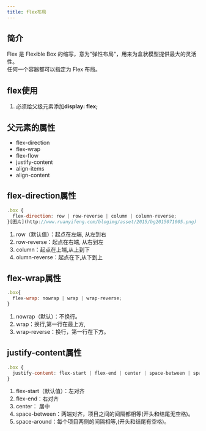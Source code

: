 ```yaml
---
title: flex布局
---
```

## 简介
Flex 是 Flexible Box 的缩写，意为"弹性布局"，用来为盒状模型提供最大的灵活性。  
任何一个容器都可以指定为 Flex 布局。

## flex使用
1. 必须给父级元素添加**display: flex;**

## 父元素的属性
* flex-direction
* flex-wrap
* flex-flow
* justify-content
* align-items
* align-content

## flex-direction属性
```js
.box {
  flex-direction: row | row-reverse | column | column-reverse;
}[图片](http://www.ruanyifeng.com/blogimg/asset/2015/bg2015071005.png)
```
1. row（默认值）：起点在左端, 从左到右
2. row-reverse：起点在右端, 从右到左
3. column：起点在上端,从上到下
4. olumn-reverse：起点在下,从下到上

## flex-wrap属性
```js
.box{
  flex-wrap: nowrap | wrap | wrap-reverse;
}
```
1. nowrap（默认）：不换行。
2. wrap：换行,第一行在最上方,
3. wrap-reverse：换行，第一行在下方。

## justify-content属性
```js
.box {
  justify-content: flex-start | flex-end | center | space-between | space-around;
}
```
1. flex-start（默认值）：左对齐
2. flex-end：右对齐
3. center： 居中
4. space-between：两端对齐，项目之间的间隔都相等(开头和结尾无空格)。
5. space-around：每个项目两侧的间隔相等,(开头和结尾有空格)。